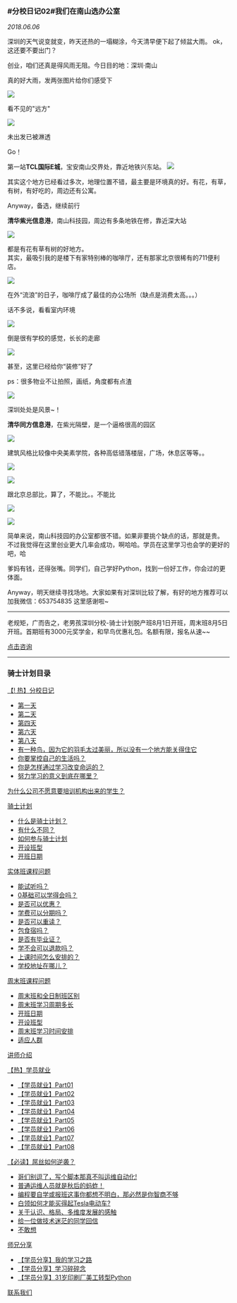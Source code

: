 ### #分校日记02#我们在南山选办公室
*2018.06.06*

深圳的天气说变就变，昨天还热的一塌糊涂，今天清早便下起了倾盆大雨。
ok，这还要不要出门？

创业，咱们还真是得风雨无阻。今日目的地：深圳·南山

真的好大雨，发两张图片给你们感受下

![](https://hcdn1.luffycity.com/data/knight/diary/02/01.jpg)

看不见的"远方"

![](https://hcdn1.luffycity.com/data/knight/diary/02/02.jpg)

未出发已被淋透

Go！

第一站**TCL国际E城**，宝安南山交界处，靠近地铁兴东站。
![](https://hcdn1.luffycity.com/data/knight/diary/02/03.jpg)

其实这个地方已经看过多次，地理位置不错，最主要是环境真的好。有花，有草，有树，有好吃的，周边还有公寓。

Anyway，备选，继续前行

**清华紫光信息港**，南山科技园，周边有多条地铁在修，靠近深大站

![](https://hcdn1.luffycity.com/data/knight/diary/02/04.jpg)

都是有花有草有树的好地方。  
其实，最吸引我的是楼下有家特别棒的咖啡厅，还有那家北京很稀有的711便利店。  

![](https://hcdn1.luffycity.com/data/knight/diary/02/05.jpg)

在外“流浪”的日子，咖啡厅成了最佳的办公场所（缺点是消费太高。。。）

话不多说，看看室内环境

![](https://hcdn1.luffycity.com/data/knight/diary/02/06.jpg)

倒是很有学校的感觉，长长的走廊

![](https://hcdn1.luffycity.com/data/knight/diary/02/07.jpg)

甚至，这里已经给你“装修”好了

ps：很多物业不让拍照，画纸，角度都有点渣


![](https://hcdn1.luffycity.com/data/knight/diary/02/08.jpg)

深圳处处是风景~！

**清华同方信息港**，在紫光隔壁，是一个逼格很高的园区


![](https://hcdn1.luffycity.com/data/knight/diary/02/09.jpg)

建筑风格比较像中央美素学院，各种高低错落楼层，广场，休息区等等。。

![](https://hcdn1.luffycity.com/data/knight/diary/02/10.jpg)   

![](https://hcdn1.luffycity.com/data/knight/diary/02/11.jpg)

跟北京总部比，算了，不能比。。不能比  

![](https://hcdn1.luffycity.com/data/knight/diary/02/12.jpg)

![](https://hcdn1.luffycity.com/data/knight/diary/02/13.jpg)

简单来说，南山科技园的办公室都很不错。如果非要挑个缺点的话，那就是贵。  
不过我觉得在这里创业更大几率会成功，啊哈哈。学员在这里学习也会学的更好的吧，哈  

爹妈有钱，还得张嘴。同学们，自己学好Python，找到一份好工作，你会过的更体面。  

Anyway，明天继续寻找场地。大家如果有对深圳比较了解，有好的地方推荐可以加我微信：653754835 这里感谢啦~  


***

老规矩，广而告之，老男孩深圳分校-骑士计划脱产班8月1日开班，周末班8月5日开班。首期班有3000元奖学金，和早鸟优惠礼包。名额有限，报名从速~~

[点击咨询](http://wwwtb.53kf.com/webCompany.php?style=1&arg=10155416)

***
### 骑士计划目录

[【! 热】分校日记](https://www.luffycity.com/qsjh-book/diary/)
- [第一天](https://www.luffycity.com/qsjh-book/diary/chapter01.html)
- [第二天](https://www.luffycity.com/qsjh-book/diary/chapter02.html)
- [第四天](https://www.luffycity.com/qsjh-book/diary/chapter03.html)
- [第六天](https://www.luffycity.com/qsjh-book/diary/chapter04.html)
- [第八天](https://www.luffycity.com/qsjh-book/diary/chapter05.html)
- [有一种鸟，因为它的羽毛太过美丽，所以没有一个地方能关得住它](https://www.luffycity.com/qsjh-book/diary/chapter06.html)  
- [你要掌控自己的生活吗？](https://www.luffycity.com/qsjh-book/diary/chapter07.html)  
- [你是怎样通过学习改变命运的？](https://www.luffycity.com/qsjh-book/diary/chapter08.html)  
- [努力学习的意义到底在哪里？](https://www.luffycity.com/qsjh-book/diary/chapter09.html)  

[为什么公司不愿意要培训机构出来的学生？](https://www.luffycity.com/qsjh-book/advertorial.html)

[骑士计划](https://www.luffycity.com/qsjh-book/knight/)
- [什么是骑士计划？](https://www.luffycity.com/qsjh-book/knight/chapter01.html)
- [有什么不同？](https://www.luffycity.com/qsjh-book/knight/chapter02.html)
- [如何参与骑士计划](https://www.luffycity.com/qsjh-book/knight/chapter03.html)
- [开设班型](https://www.luffycity.com/qsjh-book/knight/chapter04.html)
- [开班日期](https://www.luffycity.com/qsjh-book/knight/chapter05.html)

[实体班课程问题](https://www.luffycity.com/qsjh-book/question/)
- [能试听吗？](https://www.luffycity.com/qsjh-book/question/chapter01.html)
- [0基础可以学得会吗？](https://www.luffycity.com/qsjh-book/question/chapter02.html)
- [是否可以优惠？](https://www.luffycity.com/qsjh-book/question/chapter03.html)
- [学费可以分期吗？](https://www.luffycity.com/qsjh-book/question/chapter04.html)
- [是否可以重读？](https://www.luffycity.com/qsjh-book/question/chapter05.html)
- [包食宿吗？](https://www.luffycity.com/qsjh-book/question/chapter06.html)
- [是否有毕业证？](https://www.luffycity.com/qsjh-book/question/chapter07.html)
- [学不会可以退款吗？](https://www.luffycity.com/qsjh-book/question/chapter08.html)
- [上课时间怎么安排的？](https://www.luffycity.com/qsjh-book/question/chapter09.html)
- [学校地址在哪儿？](https://www.luffycity.com/qsjh-book/question/chapter10.html)

[周末班课程问题](https://www.luffycity.com/qsjh-book/wquestion/)

- [周末班和全日制班区别](https://www.luffycity.com/qsjh-book/wquestion/chapter01.html)
- [周末班学习周期多长](https://www.luffycity.com/qsjh-book/wquestion/chapter02.html)
- [开班日期](https://www.luffycity.com/qsjh-book/wquestion/chapter03.html)
- [开设班型](https://www.luffycity.com/qsjh-book/wquestion/chapter04.html)
- [周末班学习时间安排](https://www.luffycity.com/qsjh-book/wquestion/chapter05.html)
- [适应人群](https://www.luffycity.com/qsjh-book/wquestion/chapter06.html)


[讲师介绍](https://www.luffycity.com/qsjh-book/techers.html)

[【热】学员就业](https://www.luffycity.com/qsjh-book/jobs/)
- [【学员就业】Part01](https://www.luffycity.com/qsjh-book/jobs/chapter01.html)
- [【学员就业】Part02](https://www.luffycity.com/qsjh-book/jobs/chapter02.html)
- [【学员就业】Part03](https://www.luffycity.com/qsjh-book/jobs/chapter03.html)
- [【学员就业】Part04](https://www.luffycity.com/qsjh-book/jobs/chapter04.html)
- [【学员就业】Part05](https://www.luffycity.com/qsjh-book/jobs/chapter05.html)
- [【学员就业】Part06](https://www.luffycity.com/qsjh-book/jobs/chapter06.html)
- [【学员就业】Part07](https://www.luffycity.com/qsjh-book/jobs/chapter07.html)
- [【学员就业】Part08](https://www.luffycity.com/qsjh-book/jobs/chapter08.html)

[【必读】屌丝如何逆袭？](https://www.luffycity.com/qsjh-book/soul/)

- [哥们别逗了，写个脚本那真不叫运维自动化!](https://www.luffycity.com/qsjh-book/soul/chapter01.html)
- [普通运维人员就是秋后的蚂蚱！](https://www.luffycity.com/qsjh-book/soul/chapter02.html)
- [编程要自学或报班这事你都想不明白，那必然是你智商不够](https://www.luffycity.com/qsjh-book/soul/chapter03.html)
- [白领如何才能买得起Tesla电动车?](https://www.luffycity.com/qsjh-book/soul/chapter04.html)
- [关于认识、格局、多维度发展的感触](https://www.luffycity.com/qsjh-book/soul/chapter05.html)
- [给一位做技术迷茫的同学回信](https://www.luffycity.com/qsjh-book/soul/chapter06.html)
- [不敢想](https://www.luffycity.com/qsjh-book/soul/chapter07.html)

[师兄分享](https://www.luffycity.com/qsjh-book/bro/)
- [【学员分享】我的学习之路](https://www.luffycity.com/qsjh-book/bro/chapter01.html)
- [【学员分享】学习碎碎念](https://www.luffycity.com/qsjh-book/bro/chapter02.html)
- [【学员分享】31岁印刷厂美工转型Python](https://www.luffycity.com/qsjh-book/bro/chapter03.html)

[联系我们](https://www.luffycity.com/qsjh-book/contact.html)
